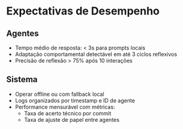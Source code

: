 # Expectativas de Desempenho

## Agentes
- Tempo médio de resposta: < 3s para prompts locais
- Adaptação comportamental detectável em até 3 ciclos reflexivos
- Precisão de reflexão > 75% após 10 interações

## Sistema
- Operar offline ou com fallback local
- Logs organizados por timestamp e ID de agente
- Performance mensurável com métricas:
  - Taxa de acerto técnico por commit
  - Taxa de ajuste de papel entre agentes